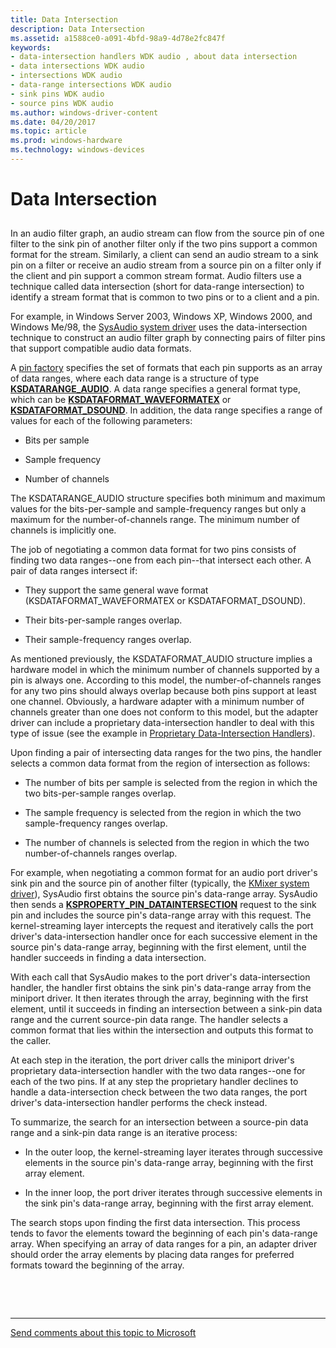 ```yaml
---
title: Data Intersection
description: Data Intersection
ms.assetid: a1588ce0-a091-4bfd-98a9-4d78e2fc847f
keywords:
- data-intersection handlers WDK audio , about data intersection
- data intersections WDK audio
- intersections WDK audio
- data-range intersections WDK audio
- sink pins WDK audio
- source pins WDK audio
ms.author: windows-driver-content
ms.date: 04/20/2017
ms.topic: article
ms.prod: windows-hardware
ms.technology: windows-devices
---
```


# Data Intersection


## <span id="data_intersection"></span><span id="DATA_INTERSECTION"></span>


In an audio filter graph, an audio stream can flow from the source pin of one filter to the sink pin of another filter only if the two pins support a common format for the stream. Similarly, a client can send an audio stream to a sink pin on a filter or receive an audio stream from a source pin on a filter only if the client and pin support a common stream format. Audio filters use a technique called data intersection (short for data-range intersection) to identify a stream format that is common to two pins or to a client and a pin.

For example, in Windows Server 2003, Windows XP, Windows 2000, and Windows Me/98, the [SysAudio system driver](kernel-mode-wdm-audio-components.md#sysaudio_system_driver) uses the data-intersection technique to construct an audio filter graph by connecting pairs of filter pins that support compatible audio data formats.

A [pin factory](pin-factories.md) specifies the set of formats that each pin supports as an array of data ranges, where each data range is a structure of type [**KSDATARANGE\_AUDIO**](https://msdn.microsoft.com/library/windows/hardware/ff537096). A data range specifies a general format type, which can be [**KSDATAFORMAT\_WAVEFORMATEX**](https://msdn.microsoft.com/library/windows/hardware/ff537095) or [**KSDATAFORMAT\_DSOUND**](https://msdn.microsoft.com/library/windows/hardware/ff537094). In addition, the data range specifies a range of values for each of the following parameters:

-   Bits per sample

-   Sample frequency

-   Number of channels

The KSDATARANGE\_AUDIO structure specifies both minimum and maximum values for the bits-per-sample and sample-frequency ranges but only a maximum for the number-of-channels range. The minimum number of channels is implicitly one.

The job of negotiating a common data format for two pins consists of finding two data ranges--one from each pin--that intersect each other. A pair of data ranges intersect if:

-   They support the same general wave format (KSDATAFORMAT\_WAVEFORMATEX or KSDATAFORMAT\_DSOUND).

-   Their bits-per-sample ranges overlap.

-   Their sample-frequency ranges overlap.

As mentioned previously, the KSDATAFORMAT\_AUDIO structure implies a hardware model in which the minimum number of channels supported by a pin is always one. According to this model, the number-of-channels ranges for any two pins should always overlap because both pins support at least one channel. Obviously, a hardware adapter with a minimum number of channels greater than one does not conform to this model, but the adapter driver can include a proprietary data-intersection handler to deal with this type of issue (see the example in [Proprietary Data-Intersection Handlers](proprietary-data-intersection-handlers.md)).

Upon finding a pair of intersecting data ranges for the two pins, the handler selects a common data format from the region of intersection as follows:

-   The number of bits per sample is selected from the region in which the two bits-per-sample ranges overlap.

-   The sample frequency is selected from the region in which the two sample-frequency ranges overlap.

-   The number of channels is selected from the region in which the two number-of-channels ranges overlap.

For example, when negotiating a common format for an audio port driver's sink pin and the source pin of another filter (typically, the [KMixer system driver](kernel-mode-wdm-audio-components.md#kmixer_system_driver)), SysAudio first obtains the source pin's data-range array. SysAudio then sends a [**KSPROPERTY\_PIN\_DATAINTERSECTION**](https://msdn.microsoft.com/library/windows/hardware/ff565198) request to the sink pin and includes the source pin's data-range array with this request. The kernel-streaming layer intercepts the request and iteratively calls the port driver's data-intersection handler once for each successive element in the source pin's data-range array, beginning with the first element, until the handler succeeds in finding a data intersection.

With each call that SysAudio makes to the port driver's data-intersection handler, the handler first obtains the sink pin's data-range array from the miniport driver. It then iterates through the array, beginning with the first element, until it succeeds in finding an intersection between a sink-pin data range and the current source-pin data range. The handler selects a common format that lies within the intersection and outputs this format to the caller.

At each step in the iteration, the port driver calls the miniport driver's proprietary data-intersection handler with the two data ranges--one for each of the two pins. If at any step the proprietary handler declines to handle a data-intersection check between the two data ranges, the port driver's data-intersection handler performs the check instead.

To summarize, the search for an intersection between a source-pin data range and a sink-pin data range is an iterative process:

-   In the outer loop, the kernel-streaming layer iterates through successive elements in the source pin's data-range array, beginning with the first array element.

-   In the inner loop, the port driver iterates through successive elements in the sink pin's data-range array, beginning with the first array element.

The search stops upon finding the first data intersection. This process tends to favor the elements toward the beginning of each pin's data-range array. When specifying an array of data ranges for a pin, an adapter driver should order the array elements by placing data ranges for preferred formats toward the beginning of the array.

 

 


--------------------
[Send comments about this topic to Microsoft](mailto:wsddocfb@microsoft.com?subject=Documentation%20feedback%20[audio\audio]:%20Data%20Intersection%20%20RELEASE:%20%287/18/2016%29&body=%0A%0APRIVACY%20STATEMENT%0A%0AWe%20use%20your%20feedback%20to%20improve%20the%20documentation.%20We%20don't%20use%20your%20email%20address%20for%20any%20other%20purpose,%20and%20we'll%20remove%20your%20email%20address%20from%20our%20system%20after%20the%20issue%20that%20you're%20reporting%20is%20fixed.%20While%20we're%20working%20to%20fix%20this%20issue,%20we%20might%20send%20you%20an%20email%20message%20to%20ask%20for%20more%20info.%20Later,%20we%20might%20also%20send%20you%20an%20email%20message%20to%20let%20you%20know%20that%20we've%20addressed%20your%20feedback.%0A%0AFor%20more%20info%20about%20Microsoft's%20privacy%20policy,%20see%20http://privacy.microsoft.com/default.aspx. "Send comments about this topic to Microsoft")



